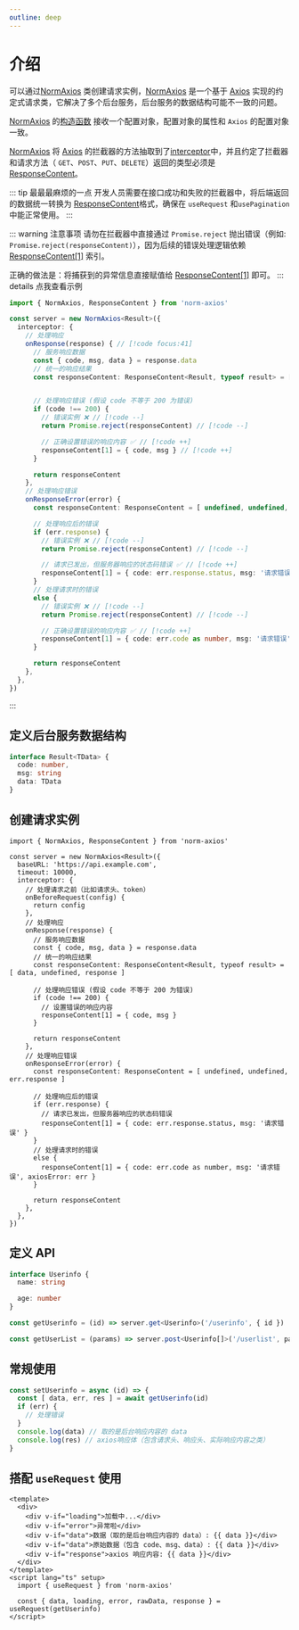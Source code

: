 ```yaml
---
outline: deep
---
```


# 介绍

可以通过[NormAxios](/api-reference/norm-axios/home.md)
类创建请求实例，[NormAxios](/api-reference/norm-axios/home.md)
是一个基于 [Axios](https://github.com/axios/axios)
实现的约定式请求类，它解决了多个后台服务，后台服务的数据结构可能不一致的问题。

[NormAxios](/api-reference/norm-axios/home.md) 的[构造函数](/api-reference/norm-axios/home.md#构造函数)
接收一个配置对象，配置对象的属性和 `Axios` 的配置对象一致。

[NormAxios](/api-reference/norm-axios/home.md) 将 [Axios](https://github.com/axios/axios)
的拦截器的方法抽取到了[interceptor](/api-reference/norm-axios/norm-axios-interceptor.md)中，并且约定了拦截器和请求方法（
`GET`、`POST`、`PUT`、`DELETE`）返回的类型必须是
[ResponseContent](/api-reference/common-type/response-content.md)。

::: tip 最最最麻烦的一点
开发人员需要在接口成功和失败的拦截器中，将后端返回的数据统一转换为 [ResponseContent](/api-reference/common-type/response-content.md)格式，确保在 `useRequest` 和`usePagination`中能正常使用。
:::


::: warning 注意事项
请勿在拦截器中直接通过 `Promise.reject` 抛出错误（例如: `Promise.reject(responseContent)`），因为后续的错误处理逻辑依赖
[ResponseContent[1]](/api-reference/common-type/response-content.md#responsecontent-1) 索引。

正确的做法是：将捕获到的异常信息直接赋值给 [ResponseContent[1]](/api-reference/common-type/response-content.md#responsecontent-1)
即可。
::: details 点我查看示例

```typescript
import { NormAxios, ResponseContent } from 'norm-axios'

const server = new NormAxios<Result>({
  interceptor: {
    // 处理响应
    onResponse(response) { // [!code focus:41]
      // 服务响应数据
      const { code, msg, data } = response.data
      // 统一的响应结果
      const responseContent: ResponseContent<Result, typeof result> = [ data, undefined, response ]


      // 处理响应错误 (假设 code 不等于 200 为错误)
      if (code !== 200) {
        // 错误实例 ❌ // [!code --]
        return Promise.reject(responseContent) // [!code --]

        // 正确设置错误的响应内容 ✅ // [!code ++]
        responseContent[1] = { code, msg } // [!code ++]
      }

      return responseContent
    },
    // 处理响应错误
    onResponseError(error) {
      const responseContent: ResponseContent = [ undefined, undefined, err.response ]

      // 处理响应后的错误
      if (err.response) {
        // 错误实例 ❌ // [!code --]
        return Promise.reject(responseContent) // [!code --]

        // 请求已发出，但服务器响应的状态码错误 ✅ // [!code ++]
        responseContent[1] = { code: err.response.status, msg: '请求错误' } // [!code ++]
      }
      // 处理请求时的错误
      else {
        // 错误实例 ❌ // [!code --]
        return Promise.reject(responseContent) // [!code --]

        // 正确设置错误的响应内容 ✅ // [!code ++]
        responseContent[1] = { code: err.code as number, msg: '请求错误', axiosError: err } // [!code ++]
      }

      return responseContent
    },
  },
})
```

:::

## 定义后台服务数据结构

```typescript
interface Result<TData> {
  code: number,
  msg: string
  data: TData
}
```

## 创建请求实例

```typescript{16,18,24,28,33,37,40}
import { NormAxios, ResponseContent } from 'norm-axios'

const server = new NormAxios<Result>({
  baseURL: 'https://api.example.com',
  timeout: 10000,
  interceptor: {
    // 处理请求之前（比如请求头、token）
    onBeforeRequest(config) {
      return config
    },
    // 处理响应
    onResponse(response) {
      // 服务响应数据
      const { code, msg, data } = response.data
      // 统一的响应结果
      const responseContent: ResponseContent<Result, typeof result> = [ data, undefined, response ]

      // 处理响应错误 (假设 code 不等于 200 为错误)
      if (code !== 200) {
        // 设置错误的响应内容
        responseContent[1] = { code, msg }
      }

      return responseContent
    },
    // 处理响应错误
    onResponseError(error) {
      const responseContent: ResponseContent = [ undefined, undefined, err.response ]

      // 处理响应后的错误
      if (err.response) {
        // 请求已发出，但服务器响应的状态码错误
        responseContent[1] = { code: err.response.status, msg: '请求错误' }
      }
      // 处理请求时的错误
      else {
        responseContent[1] = { code: err.code as number, msg: '请求错误', axiosError: err }
      }

      return responseContent
    },
  },
})
```

## 定义 API

```typescript
interface Userinfo {
  name: string

  age: number
}

const getUserinfo = (id) => server.get<Userinfo>('/userinfo', { id })

const getUserList = (params) => server.post<Userinfo[]>('/userlist', params)
```

## 常规使用

```typescript
const setUserinfo = async (id) => {
  const [ data, err, res ] = await getUserinfo(id)
  if (err) {
    // 处理错误
  }
  console.log(data) // 取的是后台响应内容的 data
  console.log(res) // axios响应体（包含请求头、响应头、实际响应内容之类）
}
```


## 搭配 `useRequest` 使用

```vue
<template>
  <div>
    <div v-if="loading">加载中...</div>
    <div v-if="error">异常啦</div>
    <div v-if="data">数据（取的是后台响应内容的 data）: {{ data }}</div>
    <div v-if="data">原始数据（包含 code、msg、data）: {{ data }}</div>
    <div v-if="response">axios 响应内容: {{ data }}</div>
  </div>
</template>
<script lang="ts" setup>
  import { useRequest } from 'norm-axios'

  const { data, loading, error, rawData, response } = useRequest(getUserinfo)
</script>
```

[//]: # ()
[//]: # (## 使用 usePagination 获取分页数据)

[//]: # ()
[//]: # (```vue)

[//]: # (<template>)

[//]: # (  <div>)

[//]: # (    <div v-if="loading">加载中...</div>)

[//]: # (    <div v-if="error">异常啦</div>)

[//]: # (    <div v-if="data">数据（取的是后台响应内容的 data）: {{ data }}</div>)

[//]: # (    <div v-if="data">原始数据（包含 code、msg、data）: {{ data }}</div>)

[//]: # (    <div v-if="response">axios 响应内容: {{ data }}</div>)

[//]: # (  </div>)

[//]: # (</template>)

[//]: # (<script lang="ts" setup>)

[//]: # (  import { usePagination } from 'norm-axios')

[//]: # ()
[//]: # (  const { data, list, loading, error } = usePagination&#40;pagination => getUserList&#40;{}&#41;&#41;)

[//]: # (</script>)

[//]: # (```)